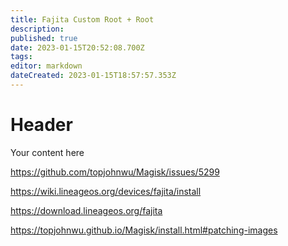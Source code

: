 ```yaml
---
title: Fajita Custom Root + Root
description: 
published: true
date: 2023-01-15T20:52:08.700Z
tags: 
editor: markdown
dateCreated: 2023-01-15T18:57:57.353Z
---
```


# Header
Your content here

https://github.com/topjohnwu/Magisk/issues/5299

https://wiki.lineageos.org/devices/fajita/install

https://download.lineageos.org/fajita

https://topjohnwu.github.io/Magisk/install.html#patching-images

